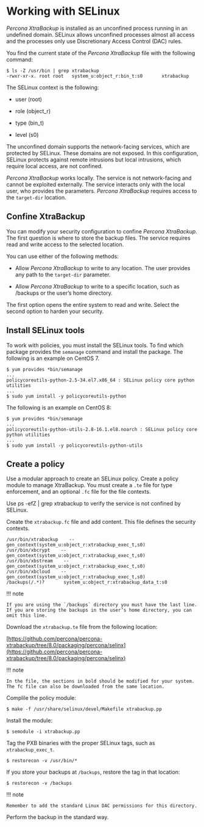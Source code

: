 # Working with SELinux

*Percona XtraBackup* is installed as an unconfined process running in an undefined domain. SELinux allows unconfined processes almost all access and the processes only use Discretionary Access Control (DAC) rules.

You find the current state of the *Percona XtraBackup* file with the following command:

```
$ ls -Z /usr/bin | grep xtrabackup
-rwxr-xr-x. root root   system_u:object_r:bin_t:s0       xtrabackup
```

The SELinux context is the following:

* user (root)

* role (object_r)

* type (bin_t)

* level (s0)

The unconfined domain supports the network-facing services, which are protected by SELinux. These domains are not exposed. In this configuration, SELinux protects against remote intrusions but local intrusions, which require local access, are not confined.

*Percona XtraBackup* works locally. The service is not network-facing and cannot be exploited externally. The service interacts only with the local user, who provides the parameters. *Percona XtraBackup* requires access to the `target-dir` location.

## Confine XtraBackup

You can modify your security configuration to confine *Percona XtraBackup*. The first question is where to store the backup files. The service requires read and write access to the selected location.

You can use either of the following methods:


* Allow *Percona XtraBackup* to write to any location. The user provides any path to the `target-dir` parameter.


* Allow *Percona XtraBackup* to write to a specific location, such as /backups or the user’s home directory.

The first option opens the entire system to read and write. Select the second option to harden your security.

## Install SELinux tools

To work with policies, you must install the SELinux tools. To find which package provides the `semanage` command and install the package. The following is an example on CentOS 7.

```
$ yum provides *bin/semanage
...
policycoreutils-python-2.5-34.el7.x86_64 : SELinux policy core python utilities
...
$ sudo yum install -y policycoreutils-python
```

The following is an example on CentOS 8:

```
$ yum provides *bin/semanage
...
policycoreutils-python-utils-2.8-16.1.el8.noarch : SELinux policy core python utilities
...
$ sudo yum install -y policycoreutils-python-utils
```

## Create a policy

Use a modular approach to create an SELinux policy. Create a policy module to manage XtraBackup. You must create a `.te` file for type enforcement, and an optional `.fc` file for the file contexts.

Use ps -efZ | grep xtrabackup to verify the service is not confined by SELinux.

Create the `xtrabackup.fc` file and add content. This file defines the security contexts.

```
/usr/bin/xtrabackup    -- gen_context(system_u:object_r:xtrabackup_exec_t,s0)
/usr/bin/xbcrypt    -- gen_context(system_u:object_r:xtrabackup_exec_t,s0)
/usr/bin/xbstream    -- gen_context(system_u:object_r:xtrabackup_exec_t,s0)
/usr/bin/xbcloud    -- gen_context(system_u:object_r:xtrabackup_exec_t,s0)
/backups(/.*)?       system_u:object_r:xtrabackup_data_t:s0
```

!!! note
 
    If you are using the `/backups` directory you must have the last line. If you are storing the backups in the user’s home directory, you can omit this line.

Download the `xtrabackup.te` file from the following location:

[https://github.com/percona/percona-xtrabackup/tree/8.0/packaging/percona/selinx](https://github.com/percona/percona-xtrabackup/tree/8.0/packaging/percona/selinx)

!!! note
 
    In the file, the sections in bold should be modified for your system. The fc file can also be downloaded from the same location.

Complile the policy module:

```
$ make -f /usr/share/selinux/devel/Makefile xtrabackup.pp
```

Install the module:

```
$ semodule -i xtrabackup.pp
```

Tag the PXB binaries with the proper SELinux tags, such as `xtrabackup_exec_t`.

```
$ restorecon -v /usr/bin/*
```

If you store your backups at `/backups`, restore the tag in that location:

```
$ restorecon -v /backups
```

!!! note
 
    Remember to add the standard Linux DAC permissions for this directory.

Perform the backup in the standard way.
